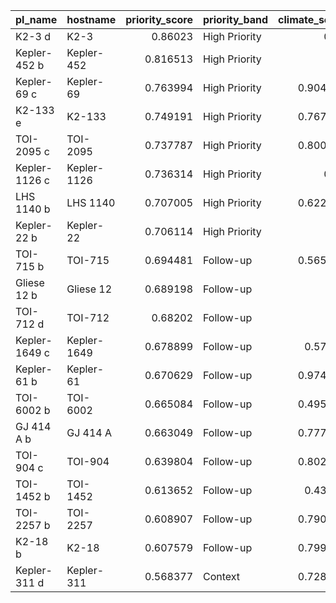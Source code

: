 | pl_name       | hostname    |   priority_score | priority_band   |   climate_score |   structure_score |   observability_score |   system_score |   pl_eqt |   pl_insol_effective |   pl_rade |   pl_bmasse |   pl_bmasse_filled |   pl_orbper |   sy_vmag |   sy_dist |   transit_depth_ppm |
|:--------------|:------------|-----------------:|:----------------|----------------:|------------------:|----------------------:|---------------:|---------:|---------------------:|----------:|------------:|-------------------:|------------:|----------:|----------:|--------------------:|
| K2-3 d        | K2-3        |         0.86023  | High Priority   |        0.92     |         1         |              0.528316 |           1    |   305.2  |             1.44     |     1.458 |        2.2  |            2.2     |     44.556  |    12.168 |   44.0727 |             599.337 |
| Kepler-452 b  | Kepler-452  |         0.816513 | High Priority   |        1        |         0.983333  |              0.184908 |           1    |   265    |             1.1      |     1.63  |      nan    |            4.61448 |    384.843  |    13.54  |  551.727  |             181.247 |
| Kepler-69 c   | Kepler-69   |         0.763994 | High Priority   |        0.904865 |         0.923681  |              0.208565 |           1    |   299    |             1.89027  |     1.71  |      nan    |            5.15208 |    242.461  |    13.866 |  730.625  |             284.163 |
| K2-133 e      | K2-133      |         0.749191 | High Priority   |        0.767338 |         0.898605  |              0.45108  |           1    |   296    |             1.8      |     1.73  |      nan    |            5.29173 |     26.5841 |    14.073 |   75.1703 |            1215.1   |
| TOI-2095 c    | TOI-2095    |         0.737787 | High Priority   |        0.800766 |         0.76      |              0.488372 |           1    |   297    |             1.84     |     1.33  |        7.4  |            7.4     |     28.1723 |    13.19  |   41.9176 |             767.962 |
| Kepler-1126 c | Kepler-1126 |         0.736314 | High Priority   |        0.82     |         1         |              0.169611 |           1    |   305    |             2.06     |     1.45  |      nan    |            3.95423 |    199.669  |    14.221 |  635.736  |             208.333 |
| LHS 1140 b    | LHS 1140    |         0.707005 | High Priority   |        0.622097 |         0.867778  |              0.59144  |           1    |   226    |             0.43     |     1.73  |        5.6  |            5.6     |     24.7372 |    14.15  |   14.9861 |            5396.7   |
| Kepler-22 b   | Kepler-22   |         0.706114 | High Priority   |        1        |         0.312222  |              0.445719 |           1    |   279    |             1.013    |     2.1   |        9.1  |            9.1     |    289.864  |    11.751 |  194.642  |             490.841 |
| TOI-715 b     | TOI-715     |         0.694481 | Follow-up       |        0.565685 |         1         |              0.499647 |           1    |   234    |             0.67     |     1.55  |      nan    |            4.11012 |     19.288  |    16.683 |   42.4048 |            3505.76  |
| Gliese 12 b   | Gliese 12   |         0.689198 | Follow-up       |        0.5      |         1         |              0.609992 |           1    |   314.6  |             1.62     |     0.958 |        3.87 |            3.87    |     12.7614 |    12.6   |   12.21   |            1126.33  |
| TOI-712 d     | TOI-712     |         0.68202  | Follow-up       |        1        |         0.0144444 |              0.674587 |           1    |   313.6  |             1.6      |     2.474 |      nan    |           12.0479  |     84.8396 |    10.838 |   58.6212 |            1132.46  |
| Kepler-1649 c | Kepler-1649 |         0.678899 | Follow-up       |        0.57028  |         1         |              0.419424 |           1    |   234    |             0.75     |     1.06  |      nan    |            1.2406  |     19.5353 |    17.95  |   92.1913 |            1759.14  |
| Kepler-61 b   | Kepler-61   |         0.670629 | Follow-up       |        0.974063 |         0.322076  |              0.32628  |           1    |   273    |             1.31368  |     2.15  |      nan    |            8.72368 |     59.8776 |    15.277 |  335.079  |            1010.73  |
| TOI-6002 b    | TOI-6002    |         0.665084 | Follow-up       |        0.495625 |         0.972222  |              0.540897 |           1    |   321.4  |             1.6823   |     1.65  |      nan    |            4.74574 |     10.9048 |    14.6   |   32.0266 |            3868.85  |
| GJ 414 A b    | GJ 414 A    |         0.663049 | Follow-up       |        0.777511 |         0.24      |              0.878043 |           0.75 |   308.6  |             2.14498  |     2.63  |        7.6  |            7.6     |     50.8    |     8.31  |   11.8893 |            1257.29  |
| TOI-904 c     | TOI-904     |         0.639804 | Follow-up       |        0.802187 |         0.296685  |              0.566585 |           1    |   217.26 |             0.526937 |     2.167 |      nan    |            8.88315 |     83.9997 |    12.588 |   46.0891 |            1421.14  |
| TOI-1452 b    | TOI-1452    |         0.613652 | Follow-up       |        0.43125  |         0.96      |              0.543589 |           0.75 |   326    |             1.8      |     1.672 |        4.82 |            4.82    |     11.062  |    14.354 |   30.5212 |            3107.05  |
| TOI-2257 b    | TOI-2257    |         0.608907 | Follow-up       |        0.790625 |         0.256023  |              0.496    |           1    |   256    |             1.01578  |     2.194 |      nan    |            9.13977 |     35.1893 |    15.211 |   57.7911 |            4129.77  |
| K2-18 b       | K2-18       |         0.607579 | Follow-up       |        0.799063 |         0.180222  |              0.558844 |           1    |   284    |             1.53855  |     2.37  |        8.92 |            8.92    |     32.9396 |    13.477 |   38.0266 |            2794.83  |
| Kepler-311 d  | Kepler-311  |         0.568377 | Context         |        0.728125 |         0.468147  |              0.198563 |           1    |   327    |             2.71     |     2.05  |      nan    |            7.81853 |    232.04   |    13.902 |  778.654  |             264.322 |